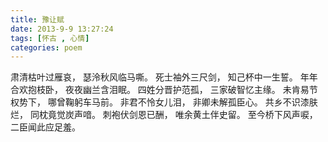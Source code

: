 ```yaml
---
title: 豫让赋
date: 2013-9-9 13:27:24
tags: [怀古 , 心情]
categories: poem
---
```


肃清枯叶过雁哀，
瑟泠秋风临马嘶。<!--more-->
死士袖外三尺剑，
知己杯中一生誓。
年年合欢抱枝卧，
夜夜幽兰含泪眠。
四姓分晋护范孤，
三家破智忆主缘。
未肯易节权势下，
哪曾鞠躬车马前。
非君不怜女儿泪，
非卿未解孤臣心。
共乡不识漆肤烂，
同枕竟觉炭声喑。
刺袍伏剑恩已酬，
唯余黄土伴史留。
至今桥下风声唳，
二臣闻此应足羞。